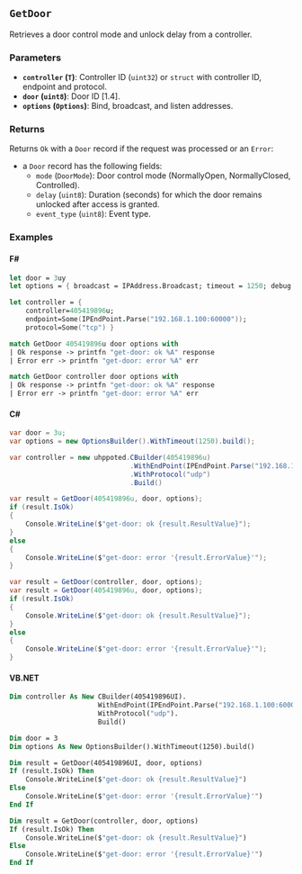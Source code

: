 ## `GetDoor`

Retrieves a door control mode and unlock delay from a controller.

### Parameters
- **`controller` (`T`)**: Controller ID (`uint32`) or `struct` with controller ID, endpoint and protocol.
- **`door` (`uint8`)**: Door ID [1.4].
- **`options` (`Options`)**: Bind, broadcast, and listen addresses.

### Returns
Returns `Ok` with a `Door` record if the request was processed or an `Error`:

- a `Door` record has the following fields:
  - `mode` (`DoorMode`): Door control mode (NormallyOpen, NormallyClosed, Controlled).
  - `delay` (`uint8`): Duration (seconds) for which the door remains unlocked after access is granted.
  - `event_type` (`uint8`): Event type.


### Examples

#### F#
```fsharp
let door = 3uy
let options = { broadcast = IPAddress.Broadcast; timeout = 1250; debug = true }

let controller = { 
    controller=405419896u; 
    endpoint=Some(IPEndPoint.Parse("192.168.1.100:60000")); 
    protocol=Some("tcp") }

match GetDoor 405419896u door options with
| Ok response -> printfn "get-door: ok %A" response
| Error err -> printfn "get-door: error %A" err

match GetDoor controller door options with
| Ok response -> printfn "get-door: ok %A" response
| Error err -> printfn "get-door: error %A" err
```

#### C#
```csharp
var door = 3u;
var options = new OptionsBuilder().WithTimeout(1250).build();

var controller = new uhppoted.CBuilder(405419896u)
                              .WithEndPoint(IPEndPoint.Parse("192.168.1.100:60000"))
                              .WithProtocol("udp")
                              .Build()

var result = GetDoor(405419896u, door, options);
if (result.IsOk)
{
    Console.WriteLine($"get-door: ok {result.ResultValue}");
}
else
{
    Console.WriteLine($"get-door: error '{result.ErrorValue}'");
}

var result = GetDoor(controller, door, options);
var result = GetDoor(405419896u, door, options);
if (result.IsOk)
{
    Console.WriteLine($"get-door: ok {result.ResultValue}");
}
else
{
    Console.WriteLine($"get-door: error '{result.ErrorValue}'");
}
```

#### VB.NET
```vb
Dim controller As New CBuilder(405419896UI).
                      WithEndPoint(IPEndPoint.Parse("192.168.1.100:60000")).
                      WithProtocol("udp").
                      Build()

Dim door = 3
Dim options As New OptionsBuilder().WithTimeout(1250).build()

Dim result = GetDoor(405419896UI, door, options)
If (result.IsOk) Then
    Console.WriteLine($"get-door: ok {result.ResultValue}")
Else
    Console.WriteLine($"get-door: error '{result.ErrorValue}'")
End If

Dim result = GetDoor(controller, door, options)
If (result.IsOk) Then
    Console.WriteLine($"get-door: ok {result.ResultValue}")
Else
    Console.WriteLine($"get-door: error '{result.ErrorValue}'")
End If
```
